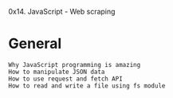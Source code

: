 0x14. JavaScript - Web scraping
# General

    Why JavaScript programming is amazing
    How to manipulate JSON data
    How to use request and fetch API
    How to read and write a file using fs module
